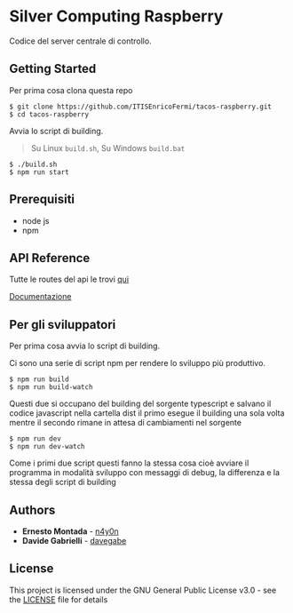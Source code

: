 # Silver Computing Raspberry

Codice del server centrale di controllo.

## Getting Started

Per prima cosa clona questa repo

```shell
$ git clone https://github.com/ITISEnricoFermi/tacos-raspberry.git
$ cd tacos-raspberry
```

Avvia lo script di building.
> Su Linux ```build.sh```,
> Su Windows ```build.bat```

```shell
$ ./build.sh
$ npm run start
```

## Prerequisiti

- node js
- npm

## API Reference

Tutte le routes del api le trovi [qui](https://documenter.getpostman.com/view/6166056/RzfmGTR8)

[Documentazione](https://documenter.getpostman.com/view/6166056/RzfmGTR8)

## Per gli sviluppatori

Per prima cosa avvia lo script di building.

Ci sono una serie di script npm per rendere lo sviluppo più produttivo.
```
$ npm run build
$ npm run build-watch
```
Questi due si occupano del building del sorgente typescript e salvano il codice javascript nella cartella dist
il primo esegue il building una sola volta mentre il secondo rimane in attesa di cambiamenti nel sorgente 

```
$ npm run dev
$ npm run dev-watch
```
Come i primi due script questi fanno la stessa cosa cioè avviare il programma in modalità sviluppo con messaggi di debug,
la differenza e la stessa degli script di building

## Authors

- **Ernesto Montada** - [n4y0n](https://github.com/n4y0n)
- **Davide Gabrielli** - [davegabe](https://github.com/davegabe)

## License

This project is licensed under the GNU General Public License v3.0 - see the [LICENSE](LICENSE) file for details
